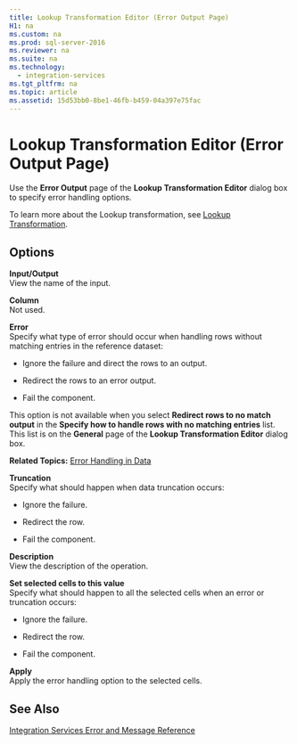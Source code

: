 ```yaml
---
title: Lookup Transformation Editor (Error Output Page)
H1: na
ms.custom: na
ms.prod: sql-server-2016
ms.reviewer: na
ms.suite: na
ms.technology: 
  - integration-services
ms.tgt_pltfrm: na
ms.topic: article
ms.assetid: 15d53bb0-8be1-46fb-b459-04a397e75fac
---
```

# Lookup Transformation Editor (Error Output Page)
  Use the **Error Output** page of the **Lookup Transformation Editor** dialog box to specify error handling options.  
  
 To learn more about the Lookup transformation, see [Lookup Transformation](../../Topics/TopicNameNotContainA/Lookup-Transformation.md).  
  
## Options  
 **Input\/Output**  
 View the name of the input.  
  
 **Column**  
 Not used.  
  
 **Error**  
 Specify what type of error should occur when handling rows without matching entries in the reference dataset:  
  
-   Ignore the failure and direct the rows to an output.  
  
-   Redirect the rows to an error output.  
  
-   Fail the component.  
  
 This option is not available when you select **Redirect rows to no match output** in the **Specify how to handle rows with no matching entries** list. This list is on the **General** page of the **Lookup Transformation Editor** dialog box.  
  
 **Related Topics:** [Error Handling in Data](../../Topics/TopicNameNotContainA/Error-Handling-in-Data.md)  
  
 **Truncation**  
 Specify what should happen when data truncation occurs:  
  
-   Ignore the failure.  
  
-   Redirect the row.  
  
-   Fail the component.  
  
 **Description**  
 View the description of the operation.  
  
 **Set selected cells to this value**  
 Specify what should happen to all the selected cells when an error or truncation occurs:  
  
-   Ignore the failure.  
  
-   Redirect the row.  
  
-   Fail the component.  
  
 **Apply**  
 Apply the error handling option to the selected cells.  
  
## See Also  
 [Integration Services Error and Message Reference](../../Topics/TopicNameNotContainA/Integration-Services-Error-and-Message-Reference.md)  
  
  